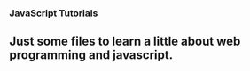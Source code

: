 ### JavaScript Tutorials

## Just some files to learn a little about web programming and javascript.